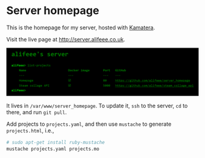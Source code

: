 # Server homepage

This is the homepage for my server, hosted with [Kamatera](https://www.kamatera.com/).

Visit the live page at <http://server.alifeee.co.uk>.

![Screenshot of homepage, showing green terminal and list of projects.](images/homepage.png)

It lives in `/var/www/server_homepage`. To update it, `ssh` to the server, `cd` to there, and run `git pull`.

Add projects to `projects.yaml`, and then use `mustache` to generate `projects.html`, i.e.,

```bash
# sudo apt-get install ruby-mustache
mustache projects.yaml projects.mo
```
